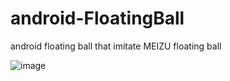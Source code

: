 # android-FloatingBall
android floating ball that imitate MEIZU floating ball

![image](http://img.blog.csdn.net/20150926114954243)
